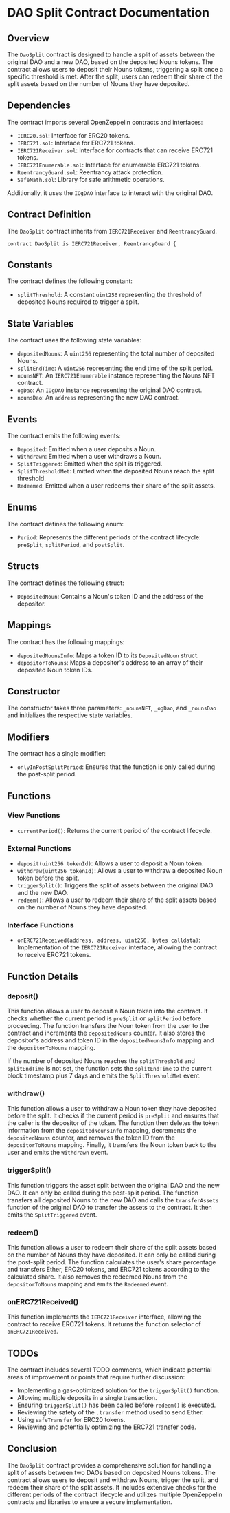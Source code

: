 # DAO Split Contract Documentation

## Overview

The `DaoSplit` contract is designed to handle a split of assets between the original DAO and a new DAO, based on the deposited Nouns tokens. The contract allows users to deposit their Nouns tokens, triggering a split once a specific threshold is met. After the split, users can redeem their share of the split assets based on the number of Nouns they have deposited.

## Dependencies

The contract imports several OpenZeppelin contracts and interfaces:

- `IERC20.sol`: Interface for ERC20 tokens.
- `IERC721.sol`: Interface for ERC721 tokens.
- `IERC721Receiver.sol`: Interface for contracts that can receive ERC721 tokens.
- `IERC721Enumerable.sol`: Interface for enumerable ERC721 tokens.
- `ReentrancyGuard.sol`: Reentrancy attack protection.
- `SafeMath.sol`: Library for safe arithmetic operations.

Additionally, it uses the `IOgDAO` interface to interact with the original DAO.

## Contract Definition

The `DaoSplit` contract inherits from `IERC721Receiver` and `ReentrancyGuard`.

```solidity
contract DaoSplit is IERC721Receiver, ReentrancyGuard {
```

## Constants

The contract defines the following constant:

- `splitThreshold`: A constant `uint256` representing the threshold of deposited Nouns required to trigger a split.

## State Variables

The contract uses the following state variables:

- `depositedNouns`: A `uint256` representing the total number of deposited Nouns.
- `splitEndTime`: A `uint256` representing the end time of the split period.
- `nounsNFT`: An `IERC721Enumerable` instance representing the Nouns NFT contract.
- `ogDao`: An `IOgDAO` instance representing the original DAO contract.
- `nounsDao`: An `address` representing the new DAO contract.

## Events

The contract emits the following events:

- `Deposited`: Emitted when a user deposits a Noun.
- `Withdrawn`: Emitted when a user withdraws a Noun.
- `SplitTriggered`: Emitted when the split is triggered.
- `SplitThresholdMet`: Emitted when the deposited Nouns reach the split threshold.
- `Redeemed`: Emitted when a user redeems their share of the split assets.

## Enums

The contract defines the following enum:

- `Period`: Represents the different periods of the contract lifecycle: `preSplit`, `splitPeriod`, and `postSplit`.

## Structs

The contract defines the following struct:

- `DepositedNoun`: Contains a Noun's token ID and the address of the depositor.

## Mappings

The contract has the following mappings:

- `depositedNounsInfo`: Maps a token ID to its `DepositedNoun` struct.
- `depositorToNouns`: Maps a depositor's address to an array of their deposited Noun token IDs.

## Constructor

The constructor takes three parameters: `_nounsNFT`, `_ogDao`, and `_nounsDao` and initializes the respective state variables.

## Modifiers

The contract has a single modifier:

- `onlyInPostSplitPeriod`: Ensures that the function is only called during the post-split period.

## Functions

### View Functions

- `currentPeriod()`: Returns the current period of the contract lifecycle.

### External Functions

- `deposit(uint256 tokenId)`: Allows a user to deposit a Noun token.
- `withdraw(uint256 tokenId)`: Allows a user to withdraw a deposited Noun token before the split.
- `triggerSplit()`: Triggers the split of assets between the original DAO and the new DAO.
- `redeem()`: Allows a user to redeem their share of the split assets based on the number of Nouns they have deposited.

### Interface Functions

- `onERC721Received(address, address, uint256, bytes calldata)`: Implementation of the `IERC721Receiver` interface, allowing the contract to receive ERC721 tokens.

## Function Details

### deposit()

This function allows a user to deposit a Noun token into the contract. It checks whether the current period is `preSplit` or `splitPeriod` before proceeding. The function transfers the Noun token from the user to the contract and increments the `depositedNouns` counter. It also stores the depositor's address and token ID in the `depositedNounsInfo` mapping and the `depositorToNouns` mapping.

If the number of deposited Nouns reaches the `splitThreshold` and `splitEndTime` is not set, the function sets the `splitEndTime` to the current block timestamp plus 7 days and emits the `SplitThresholdMet` event.

### withdraw()

This function allows a user to withdraw a Noun token they have deposited before the split. It checks if the current period is `preSplit` and ensures that the caller is the depositor of the token. The function then deletes the token information from the `depositedNounsInfo` mapping, decrements the `depositedNouns` counter, and removes the token ID from the `depositorToNouns` mapping. Finally, it transfers the Noun token back to the user and emits the `Withdrawn` event.

### triggerSplit()

This function triggers the asset split between the original DAO and the new DAO. It can only be called during the post-split period. The function transfers all deposited Nouns to the new DAO and calls the `transferAssets` function of the original DAO to transfer the assets to the contract. It then emits the `SplitTriggered` event.

### redeem()

This function allows a user to redeem their share of the split assets based on the number of Nouns they have deposited. It can only be called during the post-split period. The function calculates the user's share percentage and transfers Ether, ERC20 tokens, and ERC721 tokens according to the calculated share. It also removes the redeemed Nouns from the `depositorToNouns` mapping and emits the `Redeemed` event.

### onERC721Received()

This function implements the `IERC721Receiver` interface, allowing the contract to receive ERC721 tokens. It returns the function selector of `onERC721Received`.

## TODOs

The contract includes several TODO comments, which indicate potential areas of improvement or points that require further discussion:

- Implementing a gas-optimized solution for the `triggerSplit()` function.
- Allowing multiple deposits in a single transaction.
- Ensuring `triggerSplit()` has been called before `redeem()` is executed.
- Reviewing the safety of the `.transfer` method used to send Ether.
- Using `safeTransfer` for ERC20 tokens.
- Reviewing and potentially optimizing the ERC721 transfer code.

## Conclusion

The `DaoSplit` contract provides a comprehensive solution for handling a split of assets between two DAOs based on deposited Nouns tokens. The contract allows users to deposit and withdraw Nouns, trigger the split, and redeem their share of the split assets. It includes extensive checks for the different periods of the contract lifecycle and utilizes multiple OpenZeppelin contracts and libraries to ensure a secure implementation.
